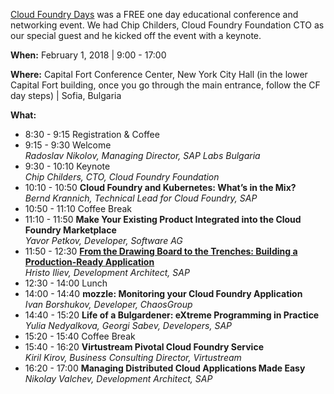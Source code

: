 [Cloud Foundry Days](https://www.cloudfoundry.org/cloudfoundrydays/) was a FREE one day educational conference and networking event. We had Chip Childers, Cloud Foundry Foundation CTO as our special guest and he kicked off the event with a keynote.

**When:** February 1, 2018 | 9:00 - 17:00

**Where:** Capital Fort Conference Center, New York City Hall (in the lower Capital Fort building, once you go through the main entrance, follow the CF day steps) | Sofia, Bulgaria

**What:**
* 8:30 - 9:15 Registration & Coffee
* 9:15 - 9:30 Welcome   
  _Radoslav Nikolov, Managing Director, SAP Labs Bulgaria_
* 9:30 - 10:10 Keynote   
  _Chip Childers, CTO, Cloud Foundry Foundation_
* 10:10 - 10:50 **Cloud Foundry and Kubernetes: What’s in the Mix?**   
  _Bernd Krannich, Technical Lead for Cloud Foundry, SAP_
* 10:50 - 11:10 Coffee Break
* 11:10 - 11:50 **Make Your Existing Product Integrated into the Cloud Foundry Marketplace**   
  _Yavor Petkov, Developer, Software AG_
* 11:50 - 12:30 [**From the Drawing Board to the Trenches: Building a Production-Ready Application**](https://www.slideshare.net/hsiliev/from-the-drawing-board-to-the-trenches-building-a-productionready-application)   
  _Hristo Iliev, Development Architect, SAP_
* 12:30 - 14:00 Lunch
* 14:00 - 14:40 **mozzle: Monitoring your Cloud Foundry Application**   
  _Ivan Borshukov, Developer, ChaosGroup_
* 14:40 - 15:20 **Life of a Bulgardener: eXtreme Programming in Practice**   
  _Yulia Nedyalkova, Georgi Sabev, Developers, SAP_
* 15:20 - 15:40 Coffee Break
* 15:40 - 16:20 **Virtustream Pivotal Cloud Foundry Service**   
  _Kiril Kirov, Business Consulting Director, Virtustream_
* 16:20 - 17:00 **Managing Distributed Cloud Applications Made Easy**   
  _Nikolay Valchev, Development Architect, SAP_

